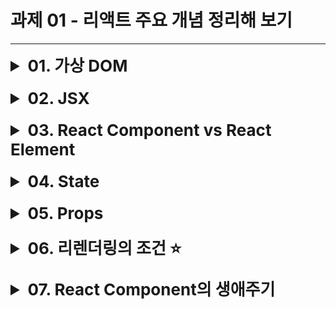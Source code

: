 # 과제 01 - 리액트 주요 개념 정리해 보기

---

<details style="margin-bottom: 20px;">
  <summary style="font-size: 26px"><strong>01. 가상 DOM</strong></summary>
<div markdown="1">

#### 가상 DOM의 장점

- **가상 DOM**은 실제 DOM을 흉내 낸 가상의 DOM입니다.
- **성능 향상:** React 같은 라이브러리는 가상 DOM을 사용해서 **<span style="background-color:#fff5b1"> 실제 DOM보다 빠르게 UI 변경사항을 관리합니다</span>**.
- 가상 DOM을 이용하면 변경이 필요한 부분만 실제 DOM에 반영해줘서, 페이지 전체를 새로 불러오지 않아 훨씬 효율적입니다.
- 이를 통해 높은 생산성과 서비스를 만들 수 있게 되었습니다.

  </div>
</details>

<details style="margin-bottom: 20px;">
  <summary style="font-size: 26px"><strong>02. JSX</strong></summary>

<details style="margin-bottom: 20px; margin-left: 20px">
<summary style="font-size: 18px"><strong>01. JSX의 정의</strong></summary>
<div markdown="1">

- JSX는 JavaScript를 확장한 문법으로, React에서 UI 구조를 표현하는데 사용합니다.
- HTML 태그와 유사하게 생겼지만 **<span style="background-color:#FFE6E6"> Javascript를 확장한 문법으로 완전히 다른 것 입니다. </span>**
- JSX는 React 라이브러리의 createElement 함수 호출을 보다 직관적으로 표현해주는 문법적 편의를 제공하는 데에 불과합니다.

```javascript
// createElement
const element = document.createElement("div");
element.setAttribute("id", "myDiv");
// JSX
const element = <div id="myDiv"></div>;
```

</details>

<details style="margin-bottom: 20px; margin-left: 20px">
<summary style="font-size: 18px"><strong>02. JSX의 특징 및 장점</strong></summary>
<div markdown="1">

1. HTML과 유사한 문법
   - JSX는 HTML 태그와 비슷하게 생겼기 때문에, 웹 개발자에게 친숙하고 가독성이 좋습니다.
   - 컴포넌트의 구조를 한눈에 파악하기 쉬워, 프로젝트의 유지보수성이 향상됩니다.
2. Javascript와의 결합
   - JSX 내에서 Javascript 표현식을 중괄호 {}로 묶어 사용할 수 있습니다.
   - 이를 통해 데이터 바인딩이나 반복문 처리 등이 가능합니다.

```javascript
function App() {
  const name = "Young";

  return <div>Hello~! My name is {name}.</div>;
}
```

3. 컴포넌트 기반

   - 리액트는 컴포넌트를 JSX를 사용하여 리액트 엘리먼트로 만들 수 있습니다.
   - 이를 통해 UI를 구조화하고 재사용할 수 있습니다.

4. 사용 예시

```javascript
// 컴포넌트 정의
function Welcome(props) {
  return <h1>Hello, {props.name}</h1>;
}

// 엘리먼트  생성
const element = <Welcome name="John" />;

// 컴포넌트의 재사용
function WelcomeComponent() {
  return (
    <div>
      <Welcome name="John" /> // "Hello, John"
      {element} // "Hello, John"
    </div>
  );
}
```

</details>

<details style="margin-bottom: 20px; margin-left: 20px">
<summary style="font-size: 18px"><strong>03. JSX의 주의사항</strong></summary>
<div markdown="1">

- 브라우저는 JavaScript의 확장인 JSX는 읽지 못하고 JavaScript만 읽을 수 있습니다.
- JSX는 트랜스파일러(Babel 등)를 사용하여 JSX를 일반 JavaScript로 변환하여 웹 브라우저에 보내줘야 합니다.

</details>

  </div>
</details>

<details style="margin-bottom: 20px;">
  <summary style="font-size: 26px"><strong>03. React Component vs React Element</strong></summary>
  <div markdown="1">

1. **리액트 컴포넌트(React Component)**

   - 리액트 컴포넌트는 UI의 한 부분을 캡슐화한 코드 블록입니다.

   - 과거에는 클래스를 사용하여 컴포넌트를 만들었지만 이제는 함수로 만드는 것이 일반적인 방법입니다.

2. **리액트 엘리먼트 (React Element)**

   - 리액트 엘리먼트는 컴포넌트의 인스턴스로, 화면에 표시할 내용을 기술한 객체입니다.

   - JSX 문법을 사용해서 생성할 수 있습니다.

```javascript
// 리액트 컴포넌트
function Greeting() {
  // 컴포넌트
  return <div>Hello World</div>;
}
const SomeComponent = Greeting; // 컴포넌트
// 리액트 엘리먼트
<Greeting />;
const someElement1 = Greeting(); // 엘리먼트
const someElement2 = <Greeting />; // 엘리먼트
```

  </div>
</details>

<details style="margin-bottom: 20px;">
  <summary style="font-size: 26px"><strong>04. State</strong></summary>
  <div markdown="1">

- State는 리액트 컴포넌트 내부의 동적인 데이터를 관리하는데 사용하는 데이터 구조입니다.
- 일반적으로 시간, 사용자의 상호작용, 네트워크 응답 등에 의해 변경되는 값을 State로 관리합니다.
- **State가 바뀌면 컴포넌트는 리렌더링을 합니다.**
- 리렌더링이 된다는 것은 함수가 재실행 되는 것을 뜻하고 그 결과 화면이 다시 그려지게 됩니다.
- 함수가 재실행되도 상태값은 어딘가에 계속 기억되고 있습니다.

```javascript
import React, { useState } from "react";

function Counter() {
  const [count, setCount] = useState(0); // 초기값 0
  let count2 = 0; // 함수가 재실행되어서 count2의 값은 0 또는 1 밖에 안됌
  const increment = () => {
    setCount(count + 1); // count를 1 증가시키는 함수
    count2++;
  };

  return (
    <div>
      <p>현재 카운트: {count}</p> // 값이 증가되는 것이 화면에 표시
      <p>현재 카운트2: {count2}</p> // state가 아니여서 리렌더링이 안 됨 화면에 표시X
      <button onClick={increment}>증가</button>
    </div>
  );
}
```

  </div>
</details>

<details style="margin-bottom: 20px;">
  <summary style="font-size: 26px"><strong>05. Props</strong></summary>
  <div markdown="1">

- **Props**: 부모 컴포넌트로부터 자식 컴포넌트에 전달하는 데이터입니다.
- 자식 컴포넌트 입장에서 Props는 읽기 전용으로, 수정해서는 안됍니다.
- props를 잘 사용하면 컴포넌트의 재사용성과 유연성이 크게 증가합니다.

```javascript
function Greeting(props) {
  // 자식 컴포넌트
  return <h1>안녕하세요, {props.name}님!</h1>;
}

function App() {
  const someName = "철수";
  return (
    <div>
      <Greeting name="지수" /> // 부모 컴포넌트, "지수" = props
      <Greeting name={someName} /> // 부모 컴포넌트, someName = "철수" = props
    </div>
  );
}
```

  </div>
</details>

<details style="margin-bottom: 20px;">
  <summary style="font-size: 26px"><strong>06. 리렌더링의 조건 ⭐</strong></summary>
  <div markdown="1">

1. **state가 변경**되면 리렌더링 됩니다.
2. 부모 컴포넌트로부터 **전달 받는 props의 값이 변경**되면 컴포넌트는 리렌더링됩니다.
3. **부모 컴포넌트가 리렌더링되면** 자식 컴포넌트도 리렌더링된다. -부모 컴포넌트가 리렌더링 될 때 자식 컴포넌트가 리렌더링 되지 않으려면 React.memo를 사용하면 됩니다.

```javascript
// 메모이제이션은 비용이 많이 드는 함수 호출의 결과를 저장하고 동일한 입력이 다시 발생할 때 캐시된 결과를 반환하여 컴퓨터 프로그램의 속도를 높이는데 주로 사용되는 최적화 기술이다.
// 컴포넌트가 동일한 props로 동일한 결과를 렌더링해낸다면, React.memo를 호출하고 결과를 메모이징(Memoizing)하도록 래핑하여 경우에 따라 성능 향상을 기대할 수 있습니다.
import React from "react";

const ChildComponent = React.memo(({ count }) => {
  //memo로 감싸준 부분
  return <div>{count}</div>;
});

function ParentComponent() {
  const [count, setCount] = useState(0);

  const increment = () => {
    setCount(count + 1);
  };

  return (
    <>
      <button onClick={increment}>증가</button>
      <ChildComponent count={count} />
    </>
  );
}

export default App;
```

  </div>
</details>

<details style="margin-bottom: 20px;">
  <summary style="font-size: 26px"><strong>07. React Component의 생애주기</strong></summary>
  <div markdown="1">
![React Component의 생애주기](Untitled.png)

1. Run Lazy Initializers: 처음부터 값을 할당하지 않고 변수가 사용될 때까지 값을 할당하지 않는 것

```javascript
// 일반적인 useState 사용법
const [getter, setter] = useState(initialValue);
// Lazy Initializers(레이지 초기화)
const [getter, setter] = useState(() => {});
// 레이지 초기화를 통해 초기화 된 상태는 컴포넌트가 마운트 될 때만 실행이 된다.
```

2. Render(가상 DOM의 재조정): 함수 컴포넌트 내부 코드가 실행되는 타이밍. 이 때 가상 DOM에서 발생할 변경점들이 기록됩니다.
3. React updates DOM: 이전 단계인 Render에서 기록된 변경점들이 가상 DOM에 적용되는 시점입니다.
4. Run LayoutEffects: React 컴포넌트가 실제 DOM 업데이트 후에 발생하는 단계입니다. 이 단계에서는 DOM 업데이트 이후에 발생하는 레이아웃 효과나 레이아웃 관련 작업을 수행할 때 사용됩니다.
5. Browser Paints Screen: 가상DOM에 발생한 변경점들을 브라우저 DOM에 적용하는 시점입니다. 이 단계가 끝나면 유저는 화면에 컴포넌트가 표시된 것을 볼 수 있습니다.
6. Cleanup Effect: useEffect나 useLayoutEffect 훅에서 반환된 클린업 함수가 호출됩니다. 클린업 함수는 컴포넌트가 소멸되기 직전에 실행되며, 이전에 설정된 이펙트를 정리하거나 리소스를 해제하는 작업을 수행합니다.
7. Run Effect: useEffect 또는 useLayoutEffect 훅에서 정의된 이펙트 함수가 호출되는 단계입니다.

### 메모

- 업데이트는 상위 렌더링, state 변경 또는 컨텍스트 변경으로 인해 발생합니다.
- 지연 초기화자는 useState 및 useReducer에 전달되는 함수입니다.

  </div>
</details>
